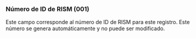 ### Número de ID de RISM (001)
Este campo corresponde al número de ID de RISM para este registro. Este número se genera automáticamente y no puede ser modificado.
